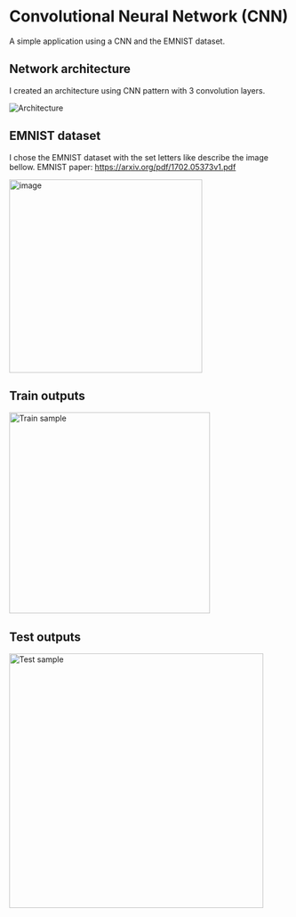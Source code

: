 # Convolutional Neural Network (CNN)

A simple application using a CNN and the EMNIST dataset.

## Network architecture

I created an architecture using CNN pattern with 3 convolution layers.

![Architecture](https://user-images.githubusercontent.com/11272342/215820879-e99aa3b9-d119-468c-b4a2-7b192a343037.jpg)

## EMNIST dataset

I chose the EMNIST dataset with the set letters like describe the image bellow.
EMNIST paper: https://arxiv.org/pdf/1702.05373v1.pdf

<img width="347" alt="image" src="https://user-images.githubusercontent.com/11272342/215819506-49f15e40-045e-4299-97a2-d556d32b6962.png">

## Train outputs
<img width="361" alt="Train sample" src="https://user-images.githubusercontent.com/11272342/215822984-5badea5c-238b-44e4-90aa-bdfe06654643.png">

## Test outputs
<img width="457" alt="Test sample" src="https://user-images.githubusercontent.com/11272342/215823087-cdf2f5a6-e35c-45e0-9ec1-8ee649ea52a0.png">
